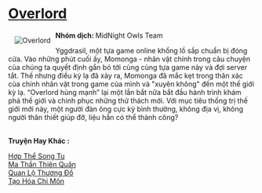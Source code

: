 <a href="https://utruyen.com/overlord/9028/" title="Overlord"><h1>Overlord</h1></a><div style="display:table"><img align="right" style="float: left; padding: 10px;" src="https://utruyen.com/images/story/200x260/overlord.jpg" alt="Overlord"><b>Nhóm dịch: </b>MidNight Owls Team<p></p>Yggdrasil, một tựa game online khổng lồ sắp chuẩn bị đóng cửa. Vào những phút cuối ấy, Momonga - nhân vật chính trong câu chuyện của chúng ta quyết định gắn bó tới cùng cùng tựa game này và đợi server tắt. Thế nhưng điều kỳ lạ đã xảy ra, Momonga đã mắc kẹt trong thân xác của chính nhân vật trong game của mình và "xuyên không" đến một thế giới kỳ lạ. “Overlord hùng mạnh” lại một lần bắt nữa bắt đầu hành trình khám phá thế giới và chinh phục những thử thách mới. Với mục tiêu thống trị thế giới mới này, một người đàn ông cực kỳ bình thường, không địa vị, không người thân thiết giúp đỡ, liệu hắn có thể thành công?</div><p><br><b>Truyện Hay Khác :</b></p><a href="https://utruyen.com/hop-the-song-tu/7246/" alt="Hơp Thể Song Tu">Hơp Thể Song Tu</a><br/><a href="https://github.com/quanluxury/truyenhot/tree/master/truyenhay/13153/" alt="Ma Thần Thiên Quân">Ma Thần Thiên Quân</a><br/><a href="https://github.com/quanluxury/truyenhot/tree/master/truyenhay/1389/" alt="Quan Lộ Thương Đồ">Quan Lộ Thương Đồ</a><br/><a href="https://github.com/quanluxury/truyenhot/tree/master/truyenhay/5467/" alt="Tạo Hóa Chi Môn">Tạo Hóa Chi Môn</a><br/>